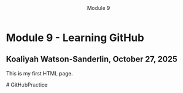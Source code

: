 <!DOCTYPE html>
<html lang="en">
<head>
<meta charset="UTF-8">
<meta name="viewport" content="width=device-width, initial-scale=1.0">
</head>
<header> Module 9</header>
<body>
<h1>Module 9 - Learning GitHub</h1>
<h2> Koaliyah Watson-Sanderlin, October 27, 2025</h2>
<p>This is my first HTML page.</p>
</body>
</html># GitHubPractice
